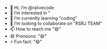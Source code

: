 - 👋 Hi, I’m @ralivecode
- 👀 I’m interested in "
- 🌱 I’m currently learning "coding"
- 💞️ I’m looking to collaborate on "RSRJ TEAM"
- 📫 How to reach me "😄"
- 😄 Pronouns: "😄"
- ⚡ Fun fact: "😄"

<!---
ralivecode/ralivecode is a ✨ special ✨ repository because its `README.md` (this file) appears on your GitHub profile.
You can click the Preview link to take a look at your changes.
--->

